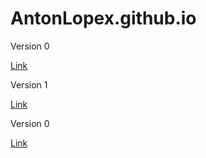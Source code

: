 # AntonLopex.github.io

Version 0

[Link](VERSION%200/index.html)

Version 1

[Link](VERSION%201/index.html)

Version 0

[Link](VERSION%202/site/index.html)